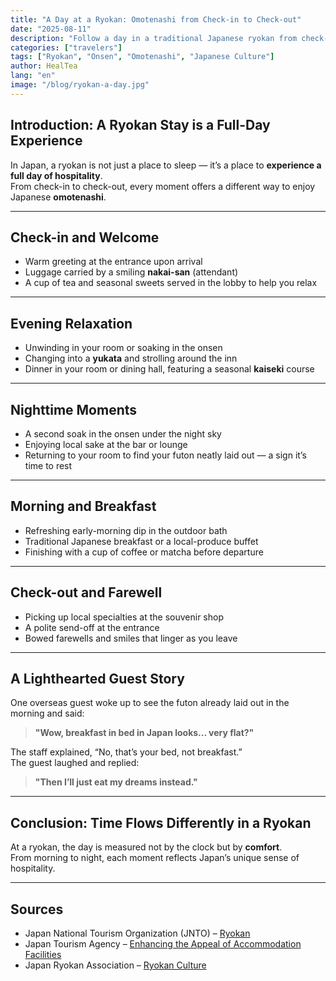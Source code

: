 ```yaml
---
title: "A Day at a Ryokan: Omotenashi from Check-in to Check-out"
date: "2025-08-11"
description: "Follow a day in a traditional Japanese ryokan from check-in to check-out, and discover the unique touches of omotenashi — with a humorous guest story included."
categories: ["travelers"]
tags: ["Ryokan", "Onsen", "Omotenashi", "Japanese Culture"]
author: HealTea
lang: "en"
image: "/blog/ryokan-a-day.jpg"
---
```


## Introduction: A Ryokan Stay is a Full-Day Experience

In Japan, a ryokan is not just a place to sleep — it’s a place to **experience a full day of hospitality**.  
From check-in to check-out, every moment offers a different way to enjoy Japanese **omotenashi**.

---

## Check-in and Welcome

- Warm greeting at the entrance upon arrival  
- Luggage carried by a smiling **nakai-san** (attendant)  
- A cup of tea and seasonal sweets served in the lobby to help you relax

---

## Evening Relaxation

- Unwinding in your room or soaking in the onsen  
- Changing into a **yukata** and strolling around the inn  
- Dinner in your room or dining hall, featuring a seasonal **kaiseki** course

---

## Nighttime Moments

- A second soak in the onsen under the night sky  
- Enjoying local sake at the bar or lounge  
- Returning to your room to find your futon neatly laid out — a sign it’s time to rest

---

## Morning and Breakfast

- Refreshing early-morning dip in the outdoor bath  
- Traditional Japanese breakfast or a local-produce buffet  
- Finishing with a cup of coffee or matcha before departure

---

## Check-out and Farewell

- Picking up local specialties at the souvenir shop  
- A polite send-off at the entrance  
- Bowed farewells and smiles that linger as you leave

---

## A Lighthearted Guest Story

One overseas guest woke up to see the futon already laid out in the morning and said:  
> **"Wow, breakfast in bed in Japan looks... very flat?"**  

The staff explained, “No, that’s your bed, not breakfast.”  
The guest laughed and replied:  
> **"Then I’ll just eat my dreams instead."**

---

## Conclusion: Time Flows Differently in a Ryokan

At a ryokan, the day is measured not by the clock but by **comfort**.  
From morning to night, each moment reflects Japan’s unique sense of hospitality.

---

## Sources

- Japan National Tourism Organization (JNTO) – [Ryokan](https://www.japan.travel/en/uk/experience/ryokan/)  
- Japan Tourism Agency – [Enhancing the Appeal of Accommodation Facilities](https://www.mlit.go.jp/kankocho/)  
- Japan Ryokan Association – [Ryokan Culture](https://www.yadonet.ne.jp/)
